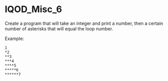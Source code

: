 # IQOD_Misc_6

Create a program that will take an integer and print a number, then a certain number of asterisks that will equal the loop number.

Example:

```
1
*2
**3
***4
****5
*****6
******7
```
